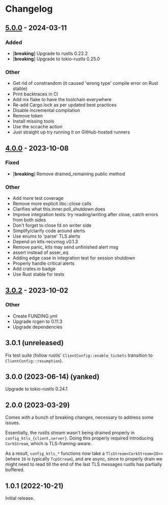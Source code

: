 # Changelog

## [5.0.0](https://github.com/hapsoc/ktls/compare/v4.0.0...v5.0.0) - 2024-03-11

### Added
- [**breaking**] Upgrade to rustls 0.22.2
- [**breaking**] Upgrade to tokio-rustls 0.25.0

### Other
- Get rid of constrandom (it caused 'wrong type' compile error on Rust stable)
- Print backtraces in CI
- Add nix flake to have the toolchain everywhere
- Re-add Cargo.lock as per updated best practices
- Disable incremental compilation
- Remove token
- Install missing tools
- Use the sccache action
- Just straight up try running it on GitHub-hosted runners

## [4.0.0](https://github.com/hapsoc/ktls/compare/v3.0.2...v4.0.0) - 2023-10-08

### Fixed
- [**breaking**] Remove drained_remaining public method

### Other
- Add more test coverage
- Remove more explicit libc::close calls
- Clarifies what this.inner.poll_shutdown does
- Improve integration tests: try reading/writing after close, catch errors from both sides
- Don't forget to close fd on writer side
- Simplify/clarify code around alerts
- Use enums to 'parse' TLS alerts
- Depend on ktls-recvmsg v0.1.3
- Remove panic, ktls may send unfinished alert msg
- assert instead of asser_eq
- Adding edge case in integration test for session shutdown
- Properly handle critical alerts
- Add crates.io badge
- Use Rust stable for tests

## [3.0.2](https://github.com/hapsoc/ktls/compare/v3.0.1...v3.0.2) - 2023-10-02

### Other
- Create FUNDING.yml
- Upgrade rcgen to 0.11.3
- Upgrade dependencies

## 3.0.1 (unreleased)

Fix test suite (follow rustls' `ClientConfig::enable_tickets` transition to
`ClientConfig::resumption`).

## 3.0.0 (2023-06-14) (yanked)

Upgrade to tokio-rustls 0.24.1

## 2.0.0 (2023-03-29)

Comes with a bunch of breaking changes, necessary to address some issues.

Essentially, the rustls stream wasn't being drained properly in
`config_ktls_{client,server}`. Doing this properly required introducing
`CorkStream`, which is TLS-framing-aware.

As a result, `config_ktls_*` functions now take a `TlsStream<CorkStream<IO>>`
(where `IO` is typically `TcpStream`), and are async, since to properly drain we
might need to read till the end of the last TLS messages rustls has partially
buffered.

## 1.0.1 (2022-10-21)

Initial release.
